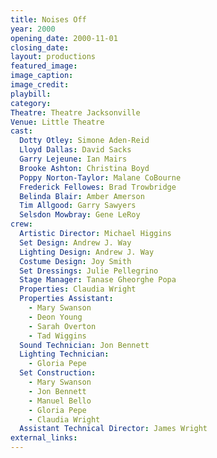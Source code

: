 ```yaml
---
title: Noises Off
year: 2000
opening_date: 2000-11-01
closing_date: 
layout: productions
featured_image: 
image_caption:
image_credit:
playbill: 
category: 
Theatre: Theatre Jacksonville
Venue: Little Theatre
cast:
  Dotty Otley: Simone Aden-Reid
  Lloyd Dallas: David Sacks
  Garry Lejeune: Ian Mairs
  Brooke Ashton: Christina Boyd
  Poppy Norton-Taylor: Malane CoBourne
  Frederick Fellowes: Brad Trowbridge
  Belinda Blair: Amber Amerson
  Tim Allgood: Garry Sawyers
  Selsdon Mowbray: Gene LeRoy
crew:
  Artistic Director: Michael Higgins
  Set Design: Andrew J. Way
  Lighting Design: Andrew J. Way
  Costume Design: Joy Smith
  Set Dressings: Julie Pellegrino
  Stage Manager: Tanase Gheorghe Popa
  Properties: Claudia Wright
  Properties Assistant:
    - Mary Swanson
    - Deon Young
    - Sarah Overton
    - Tad Wiggins
  Sound Technician: Jon Bennett
  Lighting Technician:
    - Gloria Pepe
  Set Construction:
    - Mary Swanson
    - Jon Bennett
    - Manuel Bello
    - Gloria Pepe
    - Claudia Wright
  Assistant Technical Director: James Wright
external_links:
---
```

